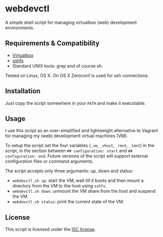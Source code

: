 # webdevctl

A simple shell script for managing virtualbox (web) development environments.

## Requirements & Compatibility

* [Virtualbox](http://virtualbox.org)
* [sshfs](http://fuse.sourceforge.net/sshfs.html)
* Standard UNIX tools: grep and of course sh.

Tested on Linux, OS X. On OS X Zeroconf is used for ssh connections.

## Installation

Just copy the script somewhere in your `PATH` and make it executable.

## Usage

I use this script as an over-simplified and lightweight alternative to Vagrant for managing my (web) development virtual machines (VM).

To setup the script set the four variables (`_vm`, `_vhost`, `_rmnt`, `_lmnt`) in the script, in the section between `## configuration: start` and `## configuration: end`. Future versions of the script will support external configuration files or command arguments.

The script accepts only three arguments: up, down and status:

* `webdevctl.sh up`: start the VM, wait till it boots and then mount a directory from the VM to the host using `sshfs`.
* `webdevctl.sh down`: unmount the VM share from the host and suspend the VM.
* `webdevctl.sh status`: print the current state of the VM.

## License

This script is licensed under the [ISC license](http://opensource.org/licenses/ISC).

